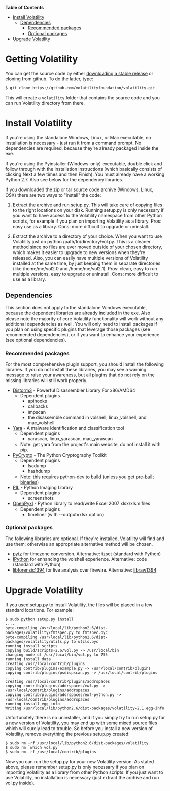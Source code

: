 **Table of Contents**  

- [Install Volatility](Installation#install-volatility)
	- [Dependencies](Installation#dependencies)
		- [Recommended packages](Installation#recommended-packages)
		- [Optional packages](Installation#optional-packages)
- [Upgrade Volatility](Installation#upgrade-volatility)

# Getting Volatility

You can get the source code by either [downloading a stable release](http://www.volatilityfoundation.org/#!releases/component_71401) or cloning from github.  To do the latter, type:

```
$ git clone https://github.com/volatilityfoundation/volatility.git
```

This will create a `volatility` folder that contains the source code and you can run Volatility directory from there.

# Install Volatility 

If you're using the standalone Windows, Linux, or Mac executable, no installation is necessary - just run it from a command prompt. No dependencies are required, because they're already packaged inside the exe.

If you're using the Pyinstaller (Windows-only) executable, double click and follow through with the installation instructions (which basically consists of clicking Next a few times and then Finish). You must already have a working Python 2.7. Also see below for the dependency libraries. 

If you downloaded the zip or tar source code archive (Windows, Linux, OSX) there are two ways to "install" the code: 

1) Extract the archive and run setup.py. This will take care of copying files to the right locations on your disk. Running setup.py is only necessary if you want to have access to the Volatility namespace from other Python scripts, for example if you plan on importing Volatility as a library. Pros: easy use as a library. Cons: more difficult to upgrade or uninstall. 

2) Extract the archive to a directory of your choice. When you want to use Volatility just do python /path/to/directory/vol.py. This is a cleaner method since no files are ever moved outside of your chosen directory, which makes it easier to upgrade to new versions when they're released. Also, you can easily have multiple versions of Volatility installed at the same time, by just keeping them in separate directories (like /home/me/vol2.0 and /home/me/vol2.1). Pros: clean, easy to run multiple versions, easy to upgrade or uninstall. Cons: more difficult to use as a library. 

## Dependencies

This section does not apply to the standalone Windows executable, because the dependent libraries are already included in the exe. Also please note the majority of core Volatility functionality will work without any additional dependencies as well. You will only need to install packages if you plan on using specific plugins that leverage those packages (see recommended dependencies), or if you want to enhance your experience (see optional dependencies). 

### Recommended packages

For the most comprehensive plugin support, you should install the following libraries. If you do not install these libraries, you may see a warning message to raise your awareness, but all plugins that do not rely on the missing libraries will still work properly. 

 * [Distorm3](http://code.google.com/p/distorm/) - Powerful Disassembler Library For x86/AMD64 
      * Dependent plugins
          * apihooks
          * callbacks
          * impscan
          * the disassemble command in volshell, linux_volshell, and mac_volshell
 * [Yara](https://plusvic.github.io/yara/) - A malware identification and classification tool 
      * Dependent plugins
          * yarascan, linux_yarascan, mac_yarascan
      * Note: get yara from the project's main website, do not install it with pip.
 * [PyCrypto](https://www.dlitz.net/software/pycrypto/) - The Python Cryptography Toolkit 
      * Dependent plugins
          * lsadump
          * hashdump
      * Note: this requires python-dev to build (unless you get [pre-built binaries](http://www.voidspace.org.uk/python/modules.shtml#pycrypto))
 * [PIL](http://www.pythonware.com/products/pil/) - Python Imaging Library 
      * Dependent plugins
          * screenshots
 *  [OpenPyxl](https://bitbucket.org/ericgazoni/openpyxl/wiki/Home) - Python library to read/write Excel 2007 xlsx/xlsm files 
      * Dependent plugins
          * timeliner (with --output=xlsx option)

### Optional packages

The following libraries are optional. If they're installed, Volatility will find and use them; otherwise an  appropriate alternative method will be chosen. 

  * [pytz](http://pytz.sourceforge.net/) for timezone conversion. Alternative: tzset (standard with Python)
  * [IPython](http://ipython.org/) for enhancing the volshell experience. Alternative: code (standard with Python)
  * [libforensic1394](https://freddie.witherden.org/tools/libforensic1394/) for live analysis over firewire. Alternative: [libraw1394](http://sourceforge.net/projects/libraw1394/)

# Upgrade Volatility  

If you used setup.py to install Volatility, the files will be placed in a few standard locations. For example:

    $ sudo python setup.py install
    ....
    byte-compiling /usr/local/lib/python2.6/dist-packages/volatility/fmtspec.py to fmtspec.pyc
    byte-compiling /usr/local/lib/python2.6/dist-packages/volatility/utils.py to utils.pyc
    running install_scripts
    copying build/scripts-2.6/vol.py -> /usr/local/bin
    changing mode of /usr/local/bin/vol.py to 755
    running install_data
    creating /usr/local/contrib/plugins
    copying contrib/plugins/example.py -> /usr/local/contrib/plugins
    copying contrib/plugins/psdispscan.py -> /usr/local/contrib/plugins
    ....
    creating /usr/local/contrib/plugins/addrspaces
    copying contrib/plugins/addrspaces/ewf.py -> /usr/local/contrib/plugins/addrspaces
    copying contrib/plugins/addrspaces/ewf-python.py -> /usr/local/contrib/plugins/addrspaces
    running install_egg_info
    Writing /usr/local/lib/python2.6/dist-packages/volatility-2.1.egg-info

Unfortunately there is no uninstaller, and if you simply try to run setup.py for a new version of Volatility, you may end up with some mixed source files which will surely lead to trouble. So before you install a new version of Volatility, remove everything the previous setup.py created:

    $ sudo rm -rf /usr/local/lib/python2.6/dist-packages/volatility
    $ sudo rm `which vol.py`
    $ sudo rm -rf /usr/local/contrib/plugins 

Now you can run the setup.py for your new Volatility version. As stated above, please remember setup.py is only necessary if you plan on importing Volatility as a library from other Python scripts. If you just want to use Volatility, no installation is necessary (just extract the archive and run vol.py inside). 
